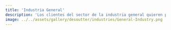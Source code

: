 ```yaml
---
title: 'Industria General'
description: 'Los clientes del sector de la industria general quieren productos innovadores, exclusivos, de alta calidad y rentables. En el mercado de la industria general existe una fuerte competencia que ofrece productos similares.'
image: ../../assets/gallery/desoutter/industries/General-Industry.png
---
```

